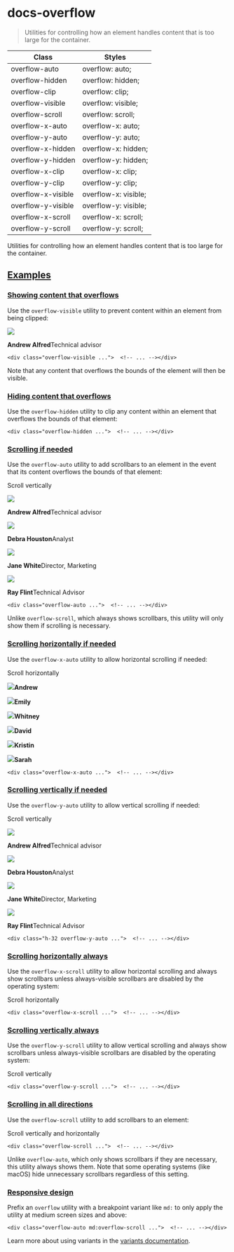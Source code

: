 # docs-overflow

> Utilities for controlling how an element handles content that is too large for the container.

| Class              | Styles               |
| ------------------ | -------------------- |
| overflow-auto      | overflow: auto;      |
| overflow-hidden    | overflow: hidden;    |
| overflow-clip      | overflow: clip;      |
| overflow-visible   | overflow: visible;   |
| overflow-scroll    | overflow: scroll;    |
| overflow-x-auto    | overflow-x: auto;    |
| overflow-y-auto    | overflow-y: auto;    |
| overflow-x-hidden  | overflow-x: hidden;  |
| overflow-y-hidden  | overflow-y: hidden;  |
| overflow-x-clip    | overflow-x: clip;    |
| overflow-y-clip    | overflow-y: clip;    |
| overflow-x-visible | overflow-x: visible; |
| overflow-y-visible | overflow-y: visible; |
| overflow-x-scroll  | overflow-x: scroll;  |
| overflow-y-scroll  | overflow-y: scroll;  |

Utilities for controlling how an element handles content that is too large for the container.

## [Examples](#examples)

### [Showing content that overflows](#showing-content-that-overflows)

Use the `overflow-visible` utility to prevent content within an element from being clipped:

![](https://images.unsplash.com/photo-1501196354995-cbb51c65aaea?ixlib=rb-1.2.1&ixid=MnwxMjA3fDB8MHxwaG90by1wYWdlfHx8fGVufDB8fHx8&auto=format&fit=facearea&facepad=4&w=256&h=256&q=80)

**Andrew Alfred**Technical advisor

    <div class="overflow-visible ...">  <!-- ... --></div>

Note that any content that overflows the bounds of the element will then be visible.

### [Hiding content that overflows](#hiding-content-that-overflows)

Use the `overflow-hidden` utility to clip any content within an element that overflows the bounds of that element:

    <div class="overflow-hidden ...">  <!-- ... --></div>

### [Scrolling if needed](#scrolling-if-needed)

Use the `overflow-auto` utility to add scrollbars to an element in the event that its content overflows the bounds of that element:

Scroll vertically

![](https://images.unsplash.com/photo-1501196354995-cbb51c65aaea?ixlib=rb-1.2.1&ixid=MnwxMjA3fDB8MHxwaG90by1wYWdlfHx8fGVufDB8fHx8&auto=format&fit=facearea&facepad=4&w=256&h=256&q=80)

**Andrew Alfred**Technical advisor

![](https://images.unsplash.com/photo-1531123897727-8f129e1688ce?ixlib=rb-1.2.1&ixid=MnwxMjA3fDB8MHxwaG90by1wYWdlfHx8fGVufDB8fHx8&auto=format&fit=facearea&facepad=4&w=256&h=256&q=80)

**Debra Houston**Analyst

![](https://images.unsplash.com/photo-1517841905240-472988babdf9?ixlib=rb-1.2.1&ixid=MnwxMjA3fDB8MHxwaG90by1wYWdlfHx8fGVufDB8fHx8&auto=format&fit=facearea&facepad=4&w=256&h=256&q=80)

**Jane White**Director, Marketing

![](https://images.unsplash.com/photo-1531427186611-ecfd6d936c79?ixlib=rb-1.2.1&ixid=MnwxMjA3fDB8MHxwaG90by1wYWdlfHx8fGVufDB8fHx8&auto=format&fit=facearea&facepad=4&w=256&h=256&q=80)

**Ray Flint**Technical Advisor

    <div class="overflow-auto ...">  <!-- ... --></div>

Unlike `overflow-scroll`, which always shows scrollbars, this utility will only show them if scrolling is necessary.

### [Scrolling horizontally if needed](#scrolling-horizontally-if-needed)

Use the `overflow-x-auto` utility to allow horizontal scrolling if needed:

Scroll horizontally

![](https://images.unsplash.com/photo-1501196354995-cbb51c65aaea?ixlib=rb-1.2.1&ixid=MnwxMjA3fDB8MHxwaG90by1wYWdlfHx8fGVufDB8fHx8&auto=format&fit=facearea&facepad=4&w=256&h=256&q=80)**Andrew**

![](https://images.unsplash.com/photo-1494790108377-be9c29b29330?ixlib=rb-1.2.1&ixid=MnwxMjA3fDB8MHxwaG90by1wYWdlfHx8fGVufDB8fHx8&auto=format&fit=facearea&facepad=4&w=256&h=256&q=80)**Emily**

![](https://images.unsplash.com/photo-1502685104226-ee32379fefbe?ixlib=rb-1.2.1&ixid=MnwxMjA3fDB8MHxwaG90by1wYWdlfHx8fGVufDB8fHx8&auto=format&fit=facearea&facepad=4&w=256&h=256&q=80)**Whitney**

![](https://images.unsplash.com/photo-1519345182560-3f2917c472ef?ixlib=rb-1.2.1&ixid=MnwxMjA3fDB8MHxwaG90by1wYWdlfHx8fGVufDB8fHx8&auto=format&fit=facearea&facepad=4&w=256&h=256&q=80)**David**

![](https://images.unsplash.com/photo-1438761681033-6461ffad8d80?ixlib=rb-1.2.1&ixid=MnwxMjA3fDB8MHxwaG90by1wYWdlfHx8fGVufDB8fHx8&auto=format&fit=facearea&facepad=4&w=256&h=256&q=80)**Kristin**

![](https://images.unsplash.com/photo-1605405748313-a416a1b84491?ixlib=rb-1.2.1&ixid=MnwxMjA3fDB8MHxwaG90by1wYWdlfHx8fGVufDB8fHx8&auto=format&fit=facearea&facepad=4&w=256&h=256&q=80)**Sarah**

    <div class="overflow-x-auto ...">  <!-- ... --></div>

### [Scrolling vertically if needed](#scrolling-vertically-if-needed)

Use the `overflow-y-auto` utility to allow vertical scrolling if needed:

Scroll vertically

![](https://images.unsplash.com/photo-1501196354995-cbb51c65aaea?ixlib=rb-1.2.1&ixid=MnwxMjA3fDB8MHxwaG90by1wYWdlfHx8fGVufDB8fHx8&auto=format&fit=facearea&facepad=4&w=256&h=256&q=80)

**Andrew Alfred**Technical advisor

![](https://images.unsplash.com/photo-1531123897727-8f129e1688ce?ixlib=rb-1.2.1&ixid=MnwxMjA3fDB8MHxwaG90by1wYWdlfHx8fGVufDB8fHx8&auto=format&fit=facearea&facepad=4&w=256&h=256&q=80)

**Debra Houston**Analyst

![](https://images.unsplash.com/photo-1517841905240-472988babdf9?ixlib=rb-1.2.1&ixid=MnwxMjA3fDB8MHxwaG90by1wYWdlfHx8fGVufDB8fHx8&auto=format&fit=facearea&facepad=4&w=256&h=256&q=80)

**Jane White**Director, Marketing

![](https://images.unsplash.com/photo-1531427186611-ecfd6d936c79?ixlib=rb-1.2.1&ixid=MnwxMjA3fDB8MHxwaG90by1wYWdlfHx8fGVufDB8fHx8&auto=format&fit=facearea&facepad=4&w=256&h=256&q=80)

**Ray Flint**Technical Advisor

    <div class="h-32 overflow-y-auto ...">  <!-- ... --></div>

### [Scrolling horizontally always](#scrolling-horizontally-always)

Use the `overflow-x-scroll` utility to allow horizontal scrolling and always show scrollbars unless always-visible scrollbars are disabled by the operating system:

Scroll horizontally

    <div class="overflow-x-scroll ...">  <!-- ... --></div>

### [Scrolling vertically always](#scrolling-vertically-always)

Use the `overflow-y-scroll` utility to allow vertical scrolling and always show scrollbars unless always-visible scrollbars are disabled by the operating system:

Scroll vertically

    <div class="overflow-y-scroll ...">  <!-- ... --></div>

### [Scrolling in all directions](#scrolling-in-all-directions)

Use the `overflow-scroll` utility to add scrollbars to an element:

Scroll vertically and horizontally

    <div class="overflow-scroll ...">  <!-- ... --></div>

Unlike `overflow-auto`, which only shows scrollbars if they are necessary, this utility always shows them. Note that some operating systems (like macOS) hide unnecessary scrollbars regardless of this setting.

### [Responsive design](#responsive-design)

Prefix an `overflow` utility with a breakpoint variant like `md:` to only apply the utility at medium screen sizes and above:

    <div class="overflow-auto md:overflow-scroll ...">  <!-- ... --></div>

Learn more about using variants in the [variants documentation](/docs/hover-focus-and-other-states).
